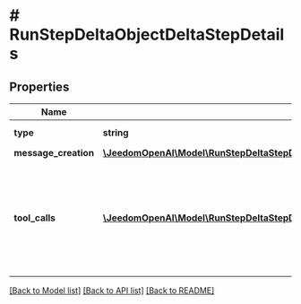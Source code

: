 # # RunStepDeltaObjectDeltaStepDetails

## Properties

Name | Type | Description | Notes
------------ | ------------- | ------------- | -------------
**type** | **string** | Always &#x60;message_creation&#x60;. |
**message_creation** | [**\JeedomOpenAI\Model\RunStepDeltaStepDetailsMessageCreationObjectMessageCreation**](RunStepDeltaStepDetailsMessageCreationObjectMessageCreation.md) |  | [optional]
**tool_calls** | [**\JeedomOpenAI\Model\RunStepDeltaStepDetailsToolCallsObjectToolCallsInner[]**](RunStepDeltaStepDetailsToolCallsObjectToolCallsInner.md) | An array of tool calls the run step was involved in. These can be associated with one of three types of tools: &#x60;code_interpreter&#x60;, &#x60;file_search&#x60;, or &#x60;function&#x60;. | [optional]

[[Back to Model list]](../../README.md#models) [[Back to API list]](../../README.md#endpoints) [[Back to README]](../../README.md)
